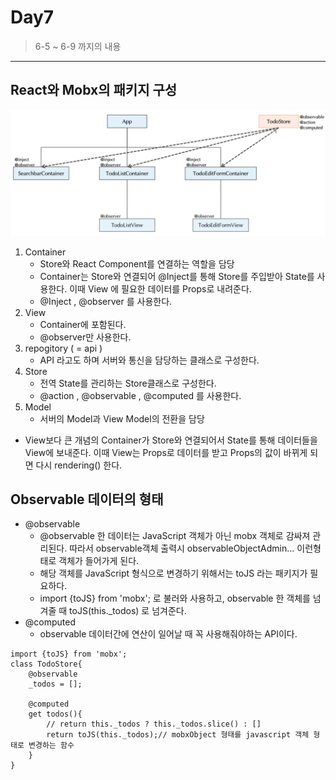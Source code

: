 # Day7

> 6-5 ~ 6-9 까지의 내용 

---

## React와 Mobx의 패키지 구성

<img src="./images/mobx패키지구조.png">

1. Container
   - Store와 React Component를 연결하는 역할을 담당
   - Container는 Store와 연결되어 @Inject를 통해 Store를 주입받아 State를 사용한다. 이때 View 에 필요한 데이터를 Props로 내려준다. 
   - @Inject , @observer 를 사용한다. 
2. View
   - Container에 포함된다. 
   - @observer만 사용한다. 
3. repogitory ( = api )
   - API 라고도 하며 서버와 통신을 담당하는 클래스로 구성한다. 
4. Store
   - 전역 State를 관리하는 Store클래스로 구성한다.    
   - @action , @observable , @computed 를 사용한다. 
5. Model
   - 서버의 Model과 View Model의 전환을 담당 

- View보다 큰 개념의 Container가 Store와 연결되어서 State를 통해 데이터들을 View에 보내준다. 이때 View는 Props로 데이터를 받고 Props의 값이 바뀌게 되면 다시 rendering() 한다. 



## Observable 데이터의 형태

- @observable 
  - @observable 한 데이터는 JavaScript 객체가 아닌 mobx 객체로 감싸져 관리된다. 따라서 observable객체 출력시 observableObjectAdmin... 이런형태로 객체가 들어가게 된다. 
  - 해당 객체를 JavaScript 형식으로 변경하기 위해서는 toJS 라는 패키지가 필요하다. 
  - import {toJS} from 'mobx'; 로 불러와 사용하고, observable 한 객체를 넘겨줄 때 toJS(this._todos) 로 넘겨준다. 
- @computed 
  - observable 데이터간에 연산이 일어날 때 꼭 사용해줘야하는 API이다. 

```react
import {toJS} from 'mobx';
class TodoStore{
    @observable
    _todos = [];
    
    @computed
    get todos(){
        // return this._todos ? this._todos.slice() : [] 
        return toJS(this._todos);// mobxObject 형태를 javascript 객체 형태로 변경하는 함수 
    }
}
```

